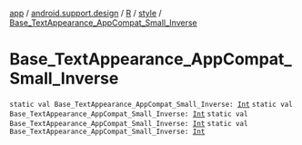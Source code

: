 [app](../../../index.md) / [android.support.design](../../index.md) / [R](../index.md) / [style](index.md) / [Base_TextAppearance_AppCompat_Small_Inverse](.)

# Base_TextAppearance_AppCompat_Small_Inverse

`static val Base_TextAppearance_AppCompat_Small_Inverse: `[`Int`](https://kotlinlang.org/api/latest/jvm/stdlib/kotlin/-int/index.html)
`static val Base_TextAppearance_AppCompat_Small_Inverse: `[`Int`](https://kotlinlang.org/api/latest/jvm/stdlib/kotlin/-int/index.html)
`static val Base_TextAppearance_AppCompat_Small_Inverse: `[`Int`](https://kotlinlang.org/api/latest/jvm/stdlib/kotlin/-int/index.html)
`static val Base_TextAppearance_AppCompat_Small_Inverse: `[`Int`](https://kotlinlang.org/api/latest/jvm/stdlib/kotlin/-int/index.html)